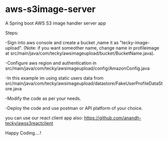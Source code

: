 # aws-s3image-server
A Spring boot AWS S3 image handler server app

Steps:

-Sign into aws console and create a bucket ,name it as "tecky-image-upload".
(Note: if you want someother name, change name in profileimage at src/main/java/com/tecky/awsimageupload/bucket/BucketName.java).

-Configure aws region and authentication in src/main/java/com/tecky/awsimageupload/config/AmazonConfig.java

-In this example im using static users data from src/main/java/com/tecky/awsimageupload/datastore/FakeUserProfileDataStore.java

-Modify the code as per your needs.

-Deploy the code and use postman or API platform of your choice.


you can use our react client app also:
https://github.com/anandh-tecky/awss3reactclient


Happy Coding....!
